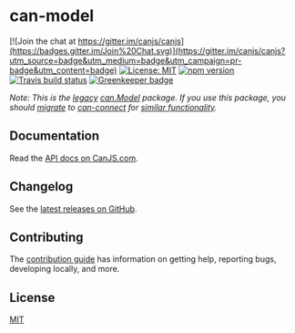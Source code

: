 # can-model

[![Join the chat at https://gitter.im/canjs/canjs](https://badges.gitter.im/Join%20Chat.svg)](https://gitter.im/canjs/canjs?utm_source=badge&utm_medium=badge&utm_campaign=pr-badge&utm_content=badge)
[![License: MIT](https://img.shields.io/badge/License-MIT-blue.svg)](https://github.com/canjs/can-model/blob/master/LICENSE.md)
[![npm version](https://badge.fury.io/js/can-model.svg)](https://www.npmjs.com/package/can-model)
[![Travis build status](https://travis-ci.org/canjs/can-model.svg?branch=master)](https://travis-ci.org/canjs/can-model)
[![Greenkeeper badge](https://badges.greenkeeper.io/canjs/can-model.svg)](https://greenkeeper.io/)

*Note: This is the [legacy](https://canjs.com/doc/can-legacy.html) [can.Model](https://v2.canjs.com/docs/can.Model.html) package.
If you use this package, you should [migrate](https://canjs.com/doc/migrate-3.html) to [can-connect](https://canjs.com/doc/can-connect.html) for [similar functionality](https://canjs.com/doc/can-connect/can/model/model.html).*

## Documentation

Read the [API docs on CanJS.com](https://v2.canjs.com/docs/can.Model.html).

## Changelog

See the [latest releases on GitHub](https://github.com/canjs/can-model/releases).

## Contributing

The [contribution guide](https://github.com/canjs/can-model/blob/master/CONTRIBUTING.md) has information on getting help, reporting bugs, developing locally, and more.

## License

[MIT](https://github.com/canjs/can-model/blob/master/LICENSE.md)


